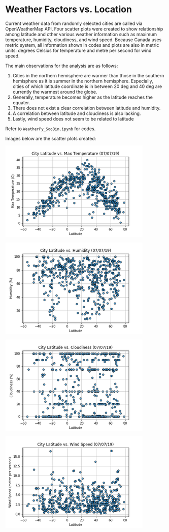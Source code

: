 # Weather Factors vs. Location

Current weather data from randomly selected cities are called via OpenWeatherMap API. Four scatter plots were created to show relationship among latitude and other various weather information such as maximum temperature, humidity, cloudiness, and wind speed. Because Canada uses metric system, all information shown in codes and plots are also in metric units: degrees Celsius for temperature and metre per second for wind speed.

The main observations for the analysis are as follows:

1. Cities in the northern hemisphere are warmer than those in the southern hemisphere as it is summer in the northern hemisphere. Especially, cities of which latitude coordinate is in between 20 deg and 40 deg are currently the warmest around the globe.
2. Generally, temperature becomes higher as the latitude reaches the equater.
3. There does not exist a clear correlation between latitude and humidity.
4. A correlation between latitude and cloudiness is also lacking.
5. Lastly, wind speed does not seem to be related to latitude

Refer to `WeatherPy_SooBin.ipynb` for codes.

Images below are the scatter plots created:

![temp](images/maxTemp.png)

![humid](images/humidity.png)

![cloud](images/cloudiness.png)

![wind](images/wind.png)